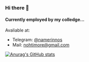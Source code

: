### Hi there 👋

#### Currently employed by my colledge...

Avaliable at:
<ul>
  <li>Telegram: <a href='https://t.me/namerinnos'> @namerinnos </a> </li>
  <li>Mail: <a href='mailto:nohtimore@gmail.com'> nohtimore@gmail.com </a> </li>
</ul>

[![Anurag's GitHub stats](https://github-readme-stats.vercel.app/api?username=arsenalnox&theme=gruvbox)](https://github.com/anuraghazra/github-readme-stats)
